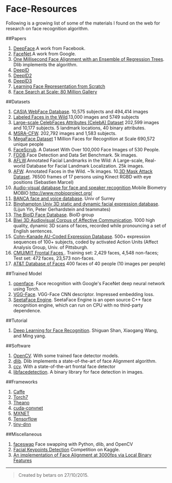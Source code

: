# Face-Resources
Following is a growing list of some of the materials I found on the web for research on face recognition algorithm.

##Papers

1. [DeepFace](https://www.cs.toronto.edu/~ranzato/publications/taigman_cvpr14.pdf).A work from Facebook.
2. [FaceNet](http://www.cv-foundation.org/openaccess/content_cvpr_2015/app/1A_089.pdf).A work from Google.
3. [ One Millisecond Face Alignment with an Ensemble of Regression Trees](http://www.csc.kth.se/~vahidk/papers/KazemiCVPR14.pdf). Dlib implements the algorithm.
4. [DeepID](http://mmlab.ie.cuhk.edu.hk/pdf/YiSun_CVPR14.pdf)
5. [DeepID2](http://arxiv.org/abs/1406.4773)
6. [DeepID3](http://arxiv.org/abs/1502.00873)
7. [Learning Face Representation from Scratch](http://arxiv.org/abs/1411.7923)
8. [Face Search at Scale: 80 Million Gallery](http://arxiv.org/abs/1507.07242)

##Datasets

1. [CASIA WebFace Database](http://www.cbsr.ia.ac.cn/english/CASIA-WebFace-Database.html). 10,575 subjects and 494,414 images
2. [Labeled Faces in the Wild](http://vis-www.cs.umass.edu/lfw/).13,000 images and 5749 subjects
3. [Large-scale CelebFaces Attributes (CelebA) Dataset](http://mmlab.ie.cuhk.edu.hk/projects/) 202,599 images and 10,177 subjects. 5 landmark locations, 40 binary attributes.
4. [MSRA-CFW](http://research.microsoft.com/en-us/projects/msra-cfw/). 202,792 images and 1,583 subjects.
5. [MegaFace Dataset](http://megaface.cs.washington.edu/) 1 Million Faces for Recognition at Scale
690,572 unique people
6. [FaceScrub](http://vintage.winklerbros.net/facescrub.html). A Dataset With Over 100,000 Face Images of 530 People.
7. [FDDB](http://vis-www.cs.umass.edu/fddb/).Face Detection and Data Set Benchmark. 5k images.
8. [AFLW](https://lrs.icg.tugraz.at/research/aflw/).Annotated Facial Landmarks in the Wild: A Large-scale, Real-world Database for Facial Landmark Localization. 25k images.
9. [AFW](http://www.ics.uci.edu/~xzhu/face/). Annotated Faces in the Wild. ~1k images.
10.[3D Mask Attack Dataset](https://www.idiap.ch/dataset/3dmad). 76500 frames of 17 persons using Kinect RGBD with eye positions (Sebastien Marcel)
11. [Audio-visual database for face and speaker recognition](https://www.idiap.ch/dataset/mobio).Mobile Biometry MOBIO http://www.mobioproject.org/
12. [BANCA face and voice database](http://www.ee.surrey.ac.uk/CVSSP/banca/). Univ of Surrey
13. [Binghampton Univ 3D static and dynamic facial expression database](http://www.cs.binghamton.edu/~lijun/Research/3DFE/3DFE_Analysis.html). (Lijun Yin, Peter Gerhardstein and teammates)
14. [The BioID Face Database](https://www.bioid.com/About/BioID-Face-Database). BioID group
15. [Biwi 3D Audiovisual Corpus of Affective Communication](http://www.vision.ee.ethz.ch/datasets/b3dac2.en.html).  1000 high quality, dynamic 3D scans of faces, recorded while pronouncing a set of English sentences.
16. [Cohn-Kanade AU-Coded Expression Database](http://www.pitt.edu/~emotion/ck-spread.htm).  500+ expression sequences of 100+ subjects, coded by activated Action Units (Affect Analysis Group, Univ. of Pittsburgh.
17. [CMU/MIT Frontal Faces ](http://cbcl.mit.edu/software-datasets/FaceData2.html). Training set:  2,429 faces, 4,548 non-faces; Test set: 472 faces, 23,573 non-faces.
18. [AT&T Database of Faces](http://www.cl.cam.ac.uk/research/dtg/attarchive/facedatabase.html) 400 faces of 40 people (10 images per people)



##Trained Model

1. [openface](https://github.com/cmusatyalab/openface). Face recognition with Google's FaceNet deep neural network using Torch.
2. [VGG-Face](http://www.robots.ox.ac.uk/~vgg/software/vgg_face/). VGG-Face CNN descriptor. Impressed embedding loss.
3. [SeetaFace Engine](https://github.com/seetaface/SeetaFaceEngine). SeetaFace Engine is an open source C++ face recognition engine, which can run on CPU with no third-party dependence. 

##Tutorial

1. [Deep Learning for Face Recognition](http://valse.mmcheng.net/deep-learning-for-face-recognition/). Shiguan Shan, Xiaogang Wang, and Ming yang.

##Software

1. [OpenCV](http://opencv.org/). With some trained face detector models.
2. [dlib](http://dlib.net/ml.html). Dlib implements a state-of-the-art of face Alignment algorithm.
3. [ccv](https://github.com/liuliu/ccv).  With a state-of-the-art frontal face detector
4. [libfacedetection](https://github.com/ShiqiYu/libfacedetection). A binary library for face detection in images.

##Frameworks

1. [Caffe](http://caffe.berkeleyvision.org/)
2. [Torch7](https://github.com/torch/torch7)
3. [Theano](http://deeplearning.net/software/theano/)
4. [cuda-convnet](https://code.google.com/p/cuda-convnet/)
5. [MXNET](https://github.com/dmlc/mxnet/)
6. [Tensorflow](https://github.com/tensorflow)
7. [tiny-dnn](https://github.com/tiny-dnn/tiny-dnn)

##Miscellaneous

1. [faceswap](https://github.com/matthewearl/faceswap)  Face swapping with Python, dlib, and OpenCV
2. [Facial Keypoints Detection](https://www.kaggle.com/c/facial-keypoints-detection/details/deep-learning-tutorial) Competition on Kaggle.
3. [An implementation of Face Alignment at 3000fps via Local Binary Features](https://github.com/freesouls/face-alignment-at-3000fps)

---

>Created by betars on 27/10/2015.
